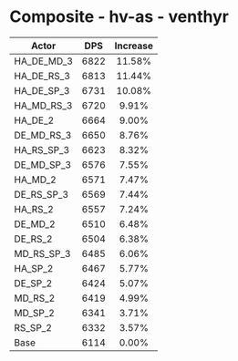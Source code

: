 # Composite - hv-as - venthyr
| Actor | DPS | Increase |
|---|:---:|:---:|
|HA_DE_MD_3|6822|11.58%|
|HA_DE_RS_3|6813|11.44%|
|HA_DE_SP_3|6731|10.08%|
|HA_MD_RS_3|6720|9.91%|
|HA_DE_2|6664|9.00%|
|DE_MD_RS_3|6650|8.76%|
|HA_RS_SP_3|6623|8.32%|
|DE_MD_SP_3|6576|7.55%|
|HA_MD_2|6571|7.47%|
|DE_RS_SP_3|6569|7.44%|
|HA_RS_2|6557|7.24%|
|DE_MD_2|6510|6.48%|
|DE_RS_2|6504|6.38%|
|MD_RS_SP_3|6485|6.06%|
|HA_SP_2|6467|5.77%|
|DE_SP_2|6424|5.07%|
|MD_RS_2|6419|4.99%|
|MD_SP_2|6341|3.71%|
|RS_SP_2|6332|3.57%|
|Base|6114|0.00%|
